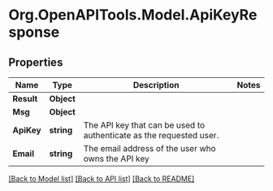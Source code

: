 
# Org.OpenAPITools.Model.ApiKeyResponse

## Properties

Name | Type | Description | Notes
------------ | ------------- | ------------- | -------------
**Result** | **Object** |  | 
**Msg** | **Object** |  | 
**ApiKey** | **string** | The API key that can be used to authenticate as the requested user.  | 
**Email** | **string** | The email address of the user who owns the API key  | 

[[Back to Model list]](../README.md#documentation-for-models)
[[Back to API list]](../README.md#documentation-for-api-endpoints)
[[Back to README]](../README.md)

